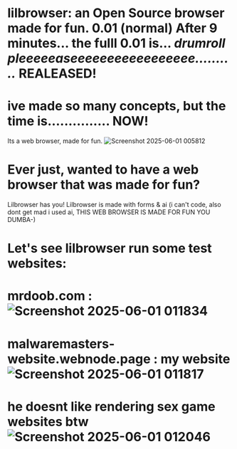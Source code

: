 # lilbrowser: an Open Source browser made for fun. 0.01 (normal) After 9 minutes... the fulll 0.01 is... *drumroll pleeeeeaseeeeeeeeeeeeeeeee..........* REALEASED!
# ive made so many concepts, but the time is............... NOW!
<bold>Its a web browser, made for fun.<bold>
![Screenshot 2025-06-01 005812](https://github.com/user-attachments/assets/6408a82c-423a-4a6f-8ffd-bcb5c9bd1b7a)

# Ever just, wanted to have a web browser that was made for fun?
Lilbrowser has you!
Lilbrowser is made with forms & ai (i can't code, also dont get mad i used ai, THIS WEB BROWSER IS MADE FOR FUN YOU DUMBA-)
# Let's see lilbrowser run some test websites:
# mrdoob.com : ![Screenshot 2025-06-01 011834](https://github.com/user-attachments/assets/ebbd736b-6b0f-41a8-abda-efdc4736b41f)
# malwaremasters-website.webnode.page : my website![Screenshot 2025-06-01 011817](https://github.com/user-attachments/assets/50a60389-8685-4cdd-acd9-9edc92850bc2)
# he doesnt like rendering sex game websites btw ![Screenshot 2025-06-01 012046](https://github.com/user-attachments/assets/dc4058fe-a0bf-4845-913a-26acdaa19ff9)




